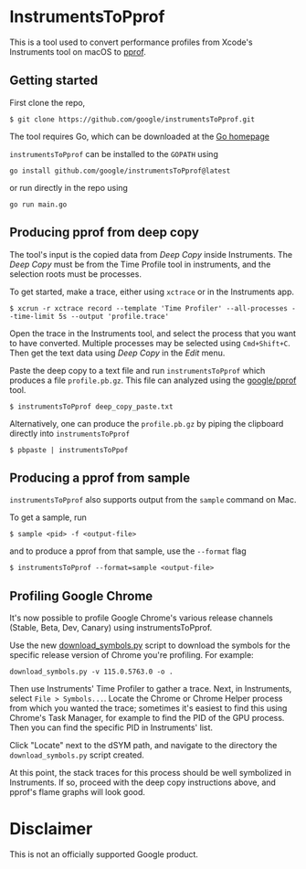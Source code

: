 # InstrumentsToPprof

This is a tool used to convert performance profiles from Xcode's Instruments tool on macOS to [pprof](http://github.com/google/pprof).

## Getting started

First clone the repo,

```
$ git clone https://github.com/google/instrumentsToPprof.git
```

The tool requires Go, which can be downloaded at the [Go homepage](https://golang.org/)

`instrumentsToPprof` can be installed to the `GOPATH` using
```
go install github.com/google/instrumentsToPprof@latest
```

or run directly in the repo using
```
go run main.go
```

## Producing pprof from deep copy

The tool's input is the copied data from _Deep Copy_ inside Instruments. The _Deep Copy_
must be from the Time Profile tool in instruments, and the selection roots must be processes.

To get started, make a trace, either using `xctrace` or in the Instruments app.
```
$ xcrun -r xctrace record --template 'Time Profiler' --all-processes --time-limit 5s --output 'profile.trace'
```

Open the trace in the Instruments tool, and select the process that you want to have converted.
Multiple processes may be selected using `Cmd+Shift+C`. Then get the text data using _Deep Copy_
in the _Edit_ menu.

Paste the deep copy to a text file and run `instrumentsToPprof` which produces a file `profile.pb.gz`.
This file can analyzed using the [google/pprof](https://github.com/google/pprof) tool.

```
$ instrumentsToPprof deep_copy_paste.txt
```

Alternatively, one can produce the `profile.pb.gz` by piping the clipboard directly into `instrumentsToPprof`

```
$ pbpaste | instrumentsToPpof
```

## Producing a pprof from sample

`instrumentsToPprof` also supports output from the `sample` command on Mac.

To get a sample, run

```
$ sample <pid> -f <output-file>
```

and to produce a pprof from that sample, use the `--format` flag

```
$ instrumentsToPprof --format=sample <output-file>
```

## Profiling Google Chrome

It's now possible to profile Google Chrome's various release channels
(Stable, Beta, Dev, Canary) using instrumentsToPprof.

Use the new
[download_symbols.py](https://source.chromium.org/chromium/chromium/src/+/main:tools/mac/download_symbols.py)
script to download the symbols for the specific release version of Chrome you're
profiling. For example:

```
download_symbols.py -v 115.0.5763.0 -o .
```

Then use Instruments' Time Profiler to gather a trace. Next, in Instruments,
select `File > Symbols...`. Locate the Chrome or Chrome Helper process from
which you wanted the trace; sometimes it's easiest to find this using Chrome's
Task Manager, for example to find the PID of the GPU process. Then you can find
the specific PID in Instruments' list.

Click "Locate" next to the dSYM path, and navigate to the directory the
`download_symbols.py` script created.

At this point, the stack traces for this process should be well symbolized in
Instruments. If so, proceed with the deep copy instructions above, and pprof's
flame graphs will look good.


# Disclaimer
This is not an officially supported Google product.
